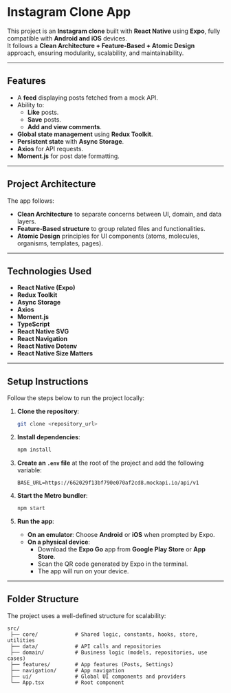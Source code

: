 # Instagram Clone App

This project is an **Instagram clone** built with **React Native** using **Expo**, fully compatible with **Android and iOS** devices.  
It follows a **Clean Architecture + Feature-Based + Atomic Design** approach, ensuring modularity, scalability, and maintainability.

---

## **Features**

- A **feed** displaying posts fetched from a mock API.
- Ability to:
  - **Like** posts.
  - **Save** posts.
  - **Add and view comments**.
- **Global state management** using **Redux Toolkit**.
- **Persistent state** with **Async Storage**.
- **Axios** for API requests.
- **Moment.js** for post date formatting.

---

## **Project Architecture**

The app follows:

- **Clean Architecture** to separate concerns between UI, domain, and data layers.
- **Feature-Based structure** to group related files and functionalities.
- **Atomic Design** principles for UI components (atoms, molecules, organisms, templates, pages).

---

## **Technologies Used**

- **React Native (Expo)**
- **Redux Toolkit**
- **Async Storage**
- **Axios**
- **Moment.js**
- **TypeScript**
- **React Native SVG**
- **React Navigation**
- **React Native Dotenv**
- **React Native Size Matters**

---

## **Setup Instructions**

Follow the steps below to run the project locally:

1. **Clone the repository**:

   ```bash
   git clone <repository_url>
   ```

2. **Install dependencies**:

   ```bash
   npm install
   ```

3. **Create an `.env` file** at the root of the project and add the following variable:

   ```env
   BASE_URL=https://662029f13bf790e070af2cd8.mockapi.io/api/v1
   ```

4. **Start the Metro bundler**:

   ```bash
   npm start
   ```

5. **Run the app**:
   - **On an emulator**: Choose **Android** or **iOS** when prompted by Expo.
   - **On a physical device**:
     - Download the **Expo Go** app from **Google Play Store** or **App Store**.
     - Scan the QR code generated by Expo in the terminal.
     - The app will run on your device.

---

## **Folder Structure**

The project uses a well-defined structure for scalability:

```
src/
 ├── core/            # Shared logic, constants, hooks, store, utilities
 ├── data/            # API calls and repositories
 ├── domain/          # Business logic (models, repositories, use cases)
 ├── features/        # App features (Posts, Settings)
 ├── navigation/      # App navigation
 ├── ui/              # Global UI components and providers
 └── App.tsx          # Root component
```
